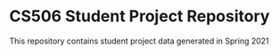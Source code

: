# CS506 Student Project Repository

This repository contains student project data generated in Spring 2021
